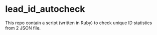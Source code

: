 # lead_id_autocheck
This repo contain a script (written in Ruby) to check unique ID statistics from 2 JSON file.
